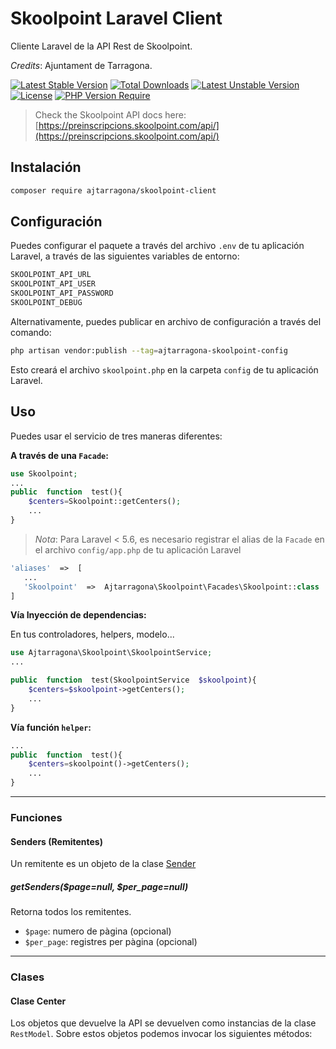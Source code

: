 # Skoolpoint Laravel Client
Cliente Laravel de la API Rest de Skoolpoint.

*Credits*: Ajuntament de Tarragona.

[![Latest Stable Version](http://poser.pugx.org/ajtarragona/skoolpoint-client/v)](https://packagist.org/packages/ajtarragona/skoolpoint-client) [![Total Downloads](http://poser.pugx.org/ajtarragona/skoolpoint-client/downloads)](https://packagist.org/packages/ajtarragona/skoolpoint-client) [![Latest Unstable Version](http://poser.pugx.org/ajtarragona/skoolpoint-client/v/unstable)](https://packagist.org/packages/ajtarragona/skoolpoint-client) [![License](http://poser.pugx.org/ajtarragona/skoolpoint-client/license)](https://packagist.org/packages/ajtarragona/skoolpoint-client) [![PHP Version Require](http://poser.pugx.org/ajtarragona/skoolpoint-client/require/php)](https://packagist.org/packages/ajtarragona/skoolpoint-client)

> Check the Skoolpoint API docs here: [https://preinscripcions.skoolpoint.com/api/](https://preinscripcions.skoolpoint.com/api/)



<!-- START doctoc generated TOC please keep comment here to allow auto update -->
<!-- DON'T EDIT THIS SECTION, INSTEAD RE-RUN doctoc TO UPDATE -->

<!-- END doctoc generated TOC please keep comment here to allow auto update -->


## Instalación
```bash
composer require ajtarragona/skoolpoint-client
``` 

## Configuración
Puedes configurar el paquete a través del archivo `.env` de tu aplicación Laravel, a través de las siguientes variables de entorno:

```bash
SKOOLPOINT_API_URL
SKOOLPOINT_API_USER
SKOOLPOINT_API_PASSWORD
SKOOLPOINT_DEBUG
```

Alternativamente, puedes publicar en archivo de configuración a través del comando:

```bash
php artisan vendor:publish --tag=ajtarragona-skoolpoint-config
```

Esto creará el archivo `skoolpoint.php` en la carpeta `config` de tu aplicación Laravel.
 

## Uso
Puedes usar el servicio de tres maneras diferentes:

**A través de una `Facade`:**
```php
use Skoolpoint;
...
public  function  test(){
    $centers=Skoolpoint::getCenters();
    ...
}
```

> *Nota*: Para Laravel < 5.6, es necesario registrar el alias de la `Facade` en el archivo `config/app.php` de tu aplicación Laravel
 ```php
'aliases'  =>  [
    ...
    'Skoolpoint'  =>  Ajtarragona\Skoolpoint\Facades\Skoolpoint::class
]
```

  

**Vía Inyección de dependencias:**

En tus controladores, helpers, modelo...

```php
use Ajtarragona\Skoolpoint\SkoolpointService;
...

public  function  test(SkoolpointService  $skoolpoint){
    $centers=$skoolpoint->getCenters();
    ...
}
```

**Vía función `helper`:**

```php
...
public  function  test(){
    $centers=skoolpoint()->getCenters();
    ...
}
```


---

### Funciones

#### Senders (Remitentes)
Un remitente es un objeto de la clase [Sender](#clase-sender)

##### getSenders($page=null, $per_page=null)
Retorna todos los remitentes. 

- `$page`: numero de pàgina (opcional)
- `$per_page`: registres per pàgina (opcional)
	
    
---

### Clases

#### Clase Center
Los objetos que devuelve la API se devuelven como instancias de la clase `RestModel`.
Sobre estos objetos podemos invocar los siguientes métodos:
